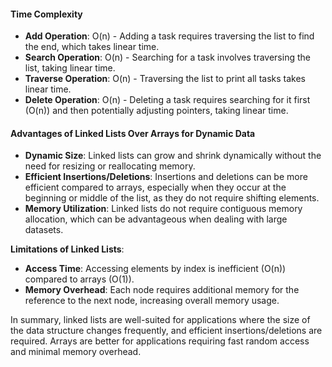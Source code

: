 #### Time Complexity

- **Add Operation**: O(n) - Adding a task requires traversing the list to find the end, which takes linear time.
- **Search Operation**: O(n) - Searching for a task involves traversing the list, taking linear time.
- **Traverse Operation**: O(n) - Traversing the list to print all tasks takes linear time.
- **Delete Operation**: O(n) - Deleting a task requires searching for it first (O(n)) and then potentially adjusting pointers, taking linear time.

#### Advantages of Linked Lists Over Arrays for Dynamic Data

- **Dynamic Size**: Linked lists can grow and shrink dynamically without the need for resizing or reallocating memory.
- **Efficient Insertions/Deletions**: Insertions and deletions can be more efficient compared to arrays, especially when they occur at the beginning or middle of the list, as they do not require shifting elements.
- **Memory Utilization**: Linked lists do not require contiguous memory allocation, which can be advantageous when dealing with large datasets.

**Limitations of Linked Lists**:
- **Access Time**: Accessing elements by index is inefficient (O(n)) compared to arrays (O(1)).
- **Memory Overhead**: Each node requires additional memory for the reference to the next node, increasing overall memory usage.
  
In summary, linked lists are well-suited for applications where the size of the data structure changes frequently, and efficient insertions/deletions are required. Arrays are better for applications requiring fast random access and minimal memory overhead.